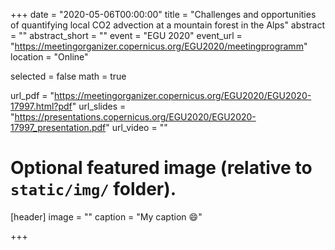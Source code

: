 +++
date = "2020-05-06T00:00:00"
title = "Challenges and opportunities of quantifying local CO2 advection at a mountain forest in the Alps"
abstract = ""
abstract_short = ""
event = "EGU 2020"
event_url = "https://meetingorganizer.copernicus.org/EGU2020/meetingprogramm"
location = "Online"

selected = false
math = true

url_pdf = "https://meetingorganizer.copernicus.org/EGU2020/EGU2020-17997.html?pdf"
url_slides = "https://presentations.copernicus.org/EGU2020/EGU2020-17997_presentation.pdf"
url_video = ""

# Optional featured image (relative to `static/img/` folder).
[header]
image = ""
caption = "My caption :smile:"

+++

